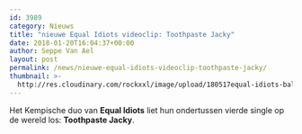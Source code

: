 ```yaml
---
id: 3989
category: Nieuws
title: "nieuwe Equal Idiots videoclip: Toothpaste Jacky"
date: 2018-01-20T16:04:37+00:00
author: Seppe Van Ael
layout: post
permalink: /news/nieuwe-equal-idiots-videoclip-toothpaste-jacky/
thumbnail: >-
  http://res.cloudinary.com/rockxxl/image/upload/180517equal-idiots-balloon2-agathe-danon.jpg
---
```

Het Kempische duo van **Equal Idiots** liet hun ondertussen vierde single op de wereld los: **Toothpaste Jacky**.
